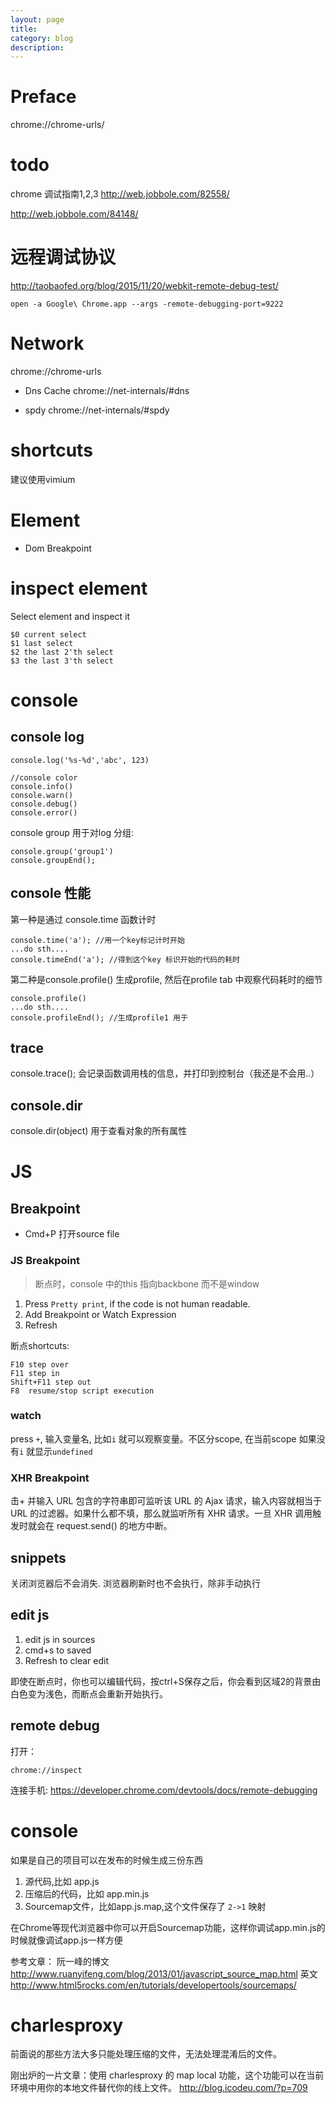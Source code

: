 ```yaml
---
layout: page
title:	
category: blog
description: 
---
```

# Preface
chrome://chrome-urls/

# todo
chrome 调试指南1,2,3 
http://web.jobbole.com/82558/

http://web.jobbole.com/84148/

# 远程调试协议
http://taobaofed.org/blog/2015/11/20/webkit-remote-debug-test/

	open -a Google\ Chrome.app --args -remote-debugging-port=9222

# Network
chrome://chrome-urls
- Dns Cache
chrome://net-internals/#dns

- spdy
chrome://net-internals/#spdy

# shortcuts
建议使用vimium

# Element
- Dom Breakpoint

# inspect element
Select element and inspect it

	$0 current select 
	$1 last select 
	$2 the last 2'th select 
	$3 the last 3'th select 

# console

## console log

	console.log('%s-%d','abc', 123)

	//console color
	console.info()
	console.warn()
	console.debug()
	console.error()

console group 用于对log 分组:

	console.group('group1')
	console.groupEnd();

## console 性能
第一种是通过 console.time 函数计时

	console.time('a'); //用一个key标记计时开始
	...do sth....
	console.timeEnd('a'); //得到这个key 标识开始的代码的耗时

第二种是console.profile() 生成profile, 然后在profile tab 中观察代码耗时的细节

	console.profile()
	...do sth....
	console.profileEnd(); //生成profile1 用于

## trace
console.trace(); 会记录函数调用栈的信息，并打印到控制台（我还是不会用..）

## console.dir
console.dir(object) 用于查看对象的所有属性

# JS

## Breakpoint
- Cmd+P 打开source file

### JS Breakpoint
> 断点时，console 中的this 指向backbone 而不是window

1. Press `Pretty print`, if the code is not human readable.
2. Add Breakpoint or Watch Expression
3. Refresh

断点shortcuts:

	F10 step over
	F11 step in
	Shift+F11 step out
	F8	resume/stop script execution

### watch 
press `+`, 输入变量名, 比如`i` 就可以观察变量。不区分scope, 在当前scope 如果没有`i` 就显示`undefined`

### XHR Breakpoint
击+ 并输入 URL 包含的字符串即可监听该 URL 的 Ajax 请求，输入内容就相当于 URL 的过滤器。如果什么都不填，那么就监听所有 XHR 请求。一旦 XHR 调用触发时就会在 request.send() 的地方中断。

## snippets
关闭浏览器后不会消失. 浏览器刷新时也不会执行，除非手动执行

## edit js
1. edit js in sources
2. cmd+s to saved
3. Refresh to clear edit

即使在断点时，你也可以编辑代码，按ctrl+S保存之后，你会看到区域2的背景由白色变为浅色，而断点会重新开始执行。

## remote debug
打开：

	chrome://inspect

连接手机:
https://developer.chrome.com/devtools/docs/remote-debugging

# console
如果是自己的项目可以在发布的时候生成三份东西

1. 源代码,比如 app.js 
2. 压缩后的代码，比如 app.min.js
3. Sourcemap文件，比如app.js.map,这个文件保存了 `2->1` 映射

在Chrome等现代浏览器中你可以开启Sourcemap功能，这样你调试app.min.js的时候就像调试app.js一样方便

参考文章：
阮一峰的博文 http://www.ruanyifeng.com/blog/2013/01/javascript_source_map.html
英文	http://www.html5rocks.com/en/tutorials/developertools/sourcemaps/

# charlesproxy
前面说的那些方法大多只能处理压缩的文件，无法处理混淆后的文件。

刚出炉的一片文章：使用 charlesproxy 的 map local 功能，这个功能可以在当前环境中用你的本地文件替代你的线上文件。
http://blog.icodeu.com/?p=709
